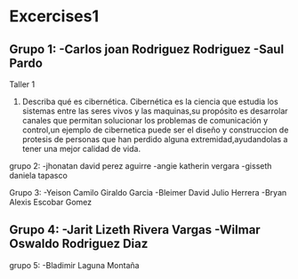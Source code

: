# Excercises1
Grupo 1:
-Carlos joan Rodriguez Rodriguez
-Saul Pardo
-
Taller 1
1.	Describa qué es cibernética.
Cibernética es la ciencia que estudia los  sistemas entre las seres vivos y las maquinas,su propósito es desarrolar canales que permitan solucionar los problemas de comunicación y control,un ejemplo de cibernetica puede ser el diseño y construccion de protesis de personas que han perdido alguna extremidad,ayudandolas a tener una mejor calidad de vida.


grupo 2:
-jhonatan david perez aguirre
-angie katherin vergara
-gisseth daniela tapasco

Grupo 3:
-Yeison Camilo Giraldo Garcia
-Bleimer David Julio Herrera
-Bryan Alexis Escobar Gomez

Grupo 4:
-Jarit Lizeth Rivera Vargas
-Wilmar Oswaldo Rodriguez Diaz
-
grupo 5:
-Bladimir Laguna Montaña
